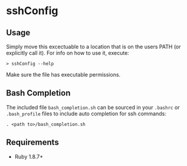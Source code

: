 sshConfig
============

Usage
-----

Simply move this excectuable to a location that is on the users PATH (or explicitly call it).  For info on how to use it, execute:

    > sshConfig --help

Make sure the file has executable permissions.

Bash Completion
---------------

The included file `bash_completion.sh` can be sourced in your `.bashrc` or `.bash_profile` files to include auto completion for ssh commands:

    . <path to>/bash_completion.sh

Requirements
------------

* Ruby 1.8.7+

